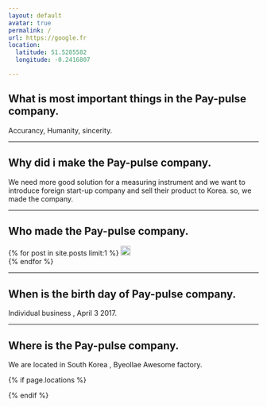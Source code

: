 ```yaml
---
layout: default
avatar: true
permalink: /
url: https://google.fr
location:
  latitude: 51.5285582
  longitude: -0.2416807

---
```

## What is most important things in the Pay-pulse company.
Accurancy, Humanity, sincerity.

---

## Why did i make the Pay-pulse company.

We need more good solution for a measuring instrument and we want to introduce foreign start-up company and sell their product to Korea. so, we made the company.

---
## Who made the Pay-pulse company.
{% for post in site.posts limit:1 %}
  <img src="https://paypulse.github.io/assets/images/test.jpg" width = "20" height ="20" />  
{% endfor %}



---
## When is the birth day of Pay-pulse company.

Individual business , April 3 2017.

---
## Where is the Pay-pulse company.

We are located in South Korea , Byeollae Awesome factory.

{% if page.locations %}


{% endif %}
